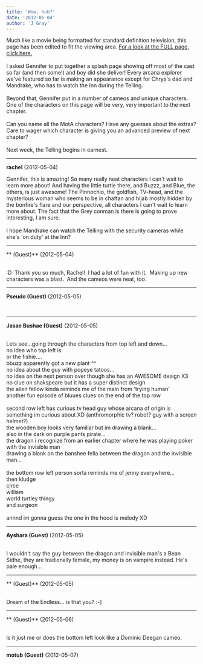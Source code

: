 ```yaml
---
title: 'Wow, huh?'
date: '2012-05-04'
author: 'J Gray'
---
```


Much like a movie being formatted for standard definition television, this page has been edited to fit the viewing area. <a name="" target="_blank" classname="" class="" href="/extras/305full.jpg">For a look at the FULL page, click here.</a><br><br>I asked Gennifer to put together a splash page showing off most of the cast so far (and then some!) and boy did she deliver! Every arcana explorer we've featured so far is making an appearance except for Chrys's dad and Mandrake, who has to watch the Inn during the Telling.<br><br>Beyond that, Gennifer put in a number of cameos and unique characters. One of the characters on this page will be very, very important to the next chapter. <br><br>Can you name all the MotA characters? Have any guesses about the extras? Care to wager which character is giving you an advanced preview of next chapter?<br><br>Next week, the Telling begins in earnest.<br>

---
**rachel** (2012-05-04)

Gennifer, this is amazing! So many really neat characters I can't wait to learn more about! And having the little turtle there, and Buzzz, and Blue, the others, is just awesome! The Pinnochio, the goldfish, TV-head, and the mysterious woman who seems to be in chaftan and hijab mostly hidden by the bonfire's flare and our perspective, all characters I can't wait to learn more about. The fact that the Grey conman is there is going to prove interesting, I am sure.
<br>
<br>I hope Mandrake can watch the Telling with the security cameras while she's 'on duty' at the Inn?

---
** (Guest)** (2012-05-04)

<br> :D&nbsp; Thank you so much, Rachel!&nbsp; I had a lot of fun with it.&nbsp; Making up new characters was a blast.&nbsp; And the cameos were neat, too.<br>

---
**Pseudo (Guest)** (2012-05-05)

<br>

---
**Jasae Bushae (Guest)** (2012-05-05)

<br> Lets see...going through the characters from top left and down...
<br>no idea who top left is 
<br>or the fishie....
<br>bbuzz apparently got a new plant ^^
<br>no idea about the guy with popeye tatoos...
<br>no idea on the next person over though she has an AWESOME design X3
<br>no clue on shakspeare but it has a super distinct design
<br>the alien fellow kinda reminds me of the main from 'trying human'
<br>another fun episode of bluues clues on the end of the top row
<br>
<br>second row left has curious tv head guy whose arcana of origin is something im curious about XD (anthromorphic tv? robot? guy with a screen helmet?)
<br>the wooden boy looks very familiar but im drawing a blank...
<br>also in the dark on purple pants pirate...
<br>the dragon i recognize from an earlier chapter where he was playing poker with the invisible man
<br>drawing a blank on the banshee fella between the dragon and the invisible man...
<br>
<br>the bottom row left person sorta reminds me of jenny everywhere...
<br>then kludge
<br>circe
<br>william
<br>world turtley thingy
<br>and surgeon
<br>
<br>annnd im gonna guess the one in the hood is melody XD

---
**Ayshara (Guest)** (2012-05-05)

<br> I wouldn't say the guy between the dragon and invisible man's a Bean Sidhe, they are tradionally female, my money is on vampire instead. He's pale enough...

---
** (Guest)** (2012-05-05)

<br> Dream of the Endless... is that you? :-]<br>

---
** (Guest)** (2012-05-06)

<br> Is it just me or does the bottom left look like a Dominic Deegan cameo.

---
**motub (Guest)** (2012-05-07)

<br>

